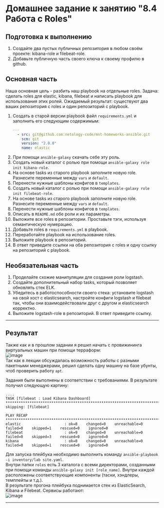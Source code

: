 # Домашнее задание к занятию "8.4 Работа с Roles"

## Подготовка к выполнению
1. Создайте два пустых публичных репозитория в любом своём проекте: kibana-role и filebeat-role.
2. Добавьте публичную часть своего ключа к своему профилю в github.

## Основная часть

Наша основная цель - разбить наш playbook на отдельные roles. Задача: сделать roles для elastic, kibana, filebeat и написать playbook для использования этих ролей. Ожидаемый результат: существуют два ваших репозитория с roles и один репозиторий с playbook.

1. Создать в старой версии playbook файл `requirements.yml` и заполнить его следующим содержимым:
   ```yaml
   ---
     - src: git@github.com:netology-code/mnt-homeworks-ansible.git
       scm: git
       version: "2.0.0"
       name: elastic 
   ```
2. При помощи `ansible-galaxy` скачать себе эту роль.
3. Создать новый каталог с ролью при помощи `ansible-galaxy role init kibana-role`.
4. На основе tasks из старого playbook заполните новую role. Разнесите переменные между `vars` и `default`. 
5. Перенести нужные шаблоны конфигов в `templates`.
6. Создать новый каталог с ролью при помощи `ansible-galaxy role init filebeat-role`.
7. На основе tasks из старого playbook заполните новую role. Разнесите переменные между `vars` и `default`. 
8. Перенести нужные шаблоны конфигов в `templates`.
9. Описать в `README.md` обе роли и их параметры.
10. Выложите все roles в репозитории. Проставьте тэги, используя семантическую нумерацию.
11. Добавьте roles в `requirements.yml` в playbook.
12. Переработайте playbook на использование roles.
13. Выложите playbook в репозиторий.
14. В ответ приведите ссылки на оба репозитория с roles и одну ссылку на репозиторий с playbook.

## Необязательная часть

1. Проделайте схожие манипуляции для создания роли logstash.
2. Создайте дополнительный набор tasks, который позволяет обновлять стек ELK.
3. Убедитесь в работоспособности своего стека: установите logstash на свой хост с elasticsearch, настройте конфиги logstash и filebeat так, чтобы они взаимодействовали друг с другом и elasticsearch корректно.
4. Выложите logstash-role в репозиторий. В ответ приведите ссылку.

---

## Результат

Также как и в прошлом задании я решил начать с провижининга виртуальных машин при помощи терраформ:  
![image](https://user-images.githubusercontent.com/68470186/154982904-bfdd3e44-0d0e-46ab-8870-7b9574895e24.png)  
Так как в лекции обсуждалась возможность работы с разными пакетными менеджерами, решил сделать одну машину на базе убунты, чтоб проверить работу ``apt``. 
  
Задания были выполнены в соответствии с требованиями. В результате получил следующую картину:
```shell
....
TASK [filebeat : Load Kibana Dashboard] *******************************************************************************************************************************
skipping: [filebeat]

PLAY RECAP ************************************************************************************************************************************************************
elastic                    : ok=8    changed=0    unreachable=0    failed=0    skipped=1    rescued=0    ignored=0   
filebeat                   : ok=9    changed=0    unreachable=0    failed=0    skipped=3    rescued=0    ignored=0   
kibana                     : ok=8    changed=0    unreachable=0    failed=0    skipped=1    rescued=0    ignored=0
```
Для запуска плейбука необходимо выполнить команду ``ansible-playbook -i inventory/lab site.yaml``.  
Внутри папки ``roles`` есть 3 каталога с всеми директорами, созданными при помощи команды ``ansible-galaxy init [role_name]``. Внутри каждой расположены соответствующие компоненты (таски, хэндлеры, темплейты и т.д.).  
В результате прогона плейбука поднимается стек из ElasticSearch, Kibana и Filebeat. Сервисы работают:  
![image](https://user-images.githubusercontent.com/68470186/154984021-224588da-2114-457b-b89c-83a7e80502be.png)

---
